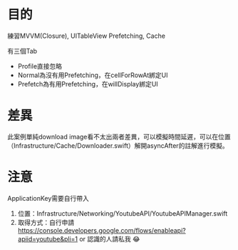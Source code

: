 # 目的
練習MVVM(Closure), UITableView Prefetching, Cache

有三個Tab
* Profile直接忽略
* Normal為沒有用Prefetching，在cellForRowAt綁定UI
* Prefetch為有用Prefetching，在willDisplay綁定UI

# 差異
此案例單純download image看不太出兩者差異，可以模擬時間延遲，可以在位置（Infrastructure/Cache/Downloader.swift）解開asyncAfter的註解進行模擬。

# 注意
ApplicationKey需要自行帶入
1. 位置：Infrastructure/Networking/YoutubeAPI/YoutubeAPIManager.swift
2. 取得方式：自行申請 https://console.developers.google.com/flows/enableapi?apiid=youtube&pli=1 or 認識的人請私我 😂


